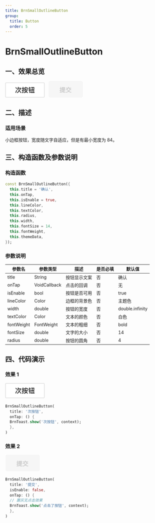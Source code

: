 ```yaml
---
title: BrnSmallOutlineButton
group:
  title: Button
  order: 5
---
```


# BrnSmallOutlineButton

## 一、效果总览

<img src="./img/BrnSmallOutlineButton.png" style="zoom:50%;" />&nbsp;&nbsp;
<img src="./img/BrnSmallOutlineButtonDisabled.png" style="zoom:50%;" />

## 二、描述

### 适用场景

小边框按钮，宽度随文字自适应，但是有最小宽度为 84。

## 三、构造函数及参数说明

### 构造函数

```dart
const BrnSmallOutlineButton({
  this.title = '确认',
  this.onTap,
  this.isEnable = true,
  this.lineColor,
  this.textColor,
  this.radius,
  this.width,
  this.fontSize = 14,
  this.fontWeight,
  this.themeData,
});
```

### 参数说明

| 参数名     | 参数类型     | 描述         | 是否必填 | 默认值          |
| ---------- | ------------ | ------------ | -------- | --------------- |
| title      | String       | 按钮显示文案 | 否       | 确认            |
| onTap      | VoidCallback | 点击的回调   | 否       | 无              |
| isEnable   | bool         | 按钮是否可用 | 否       | true            |
| lineColor  | Color        | 边框的背景色 | 否       | 主题色          |
| width      | double       | 按钮的宽度   | 否       | double.infinity |
| textColor  | Color        | 文本的颜色   | 否       | 白色            |
| fontWeight | FontWeight   | 文本的粗细   | 否       | bold            |
| fontSize   | double       | 文字的大小   | 否       | 14              |
| radius     | double       | 按钮的圆角   | 否       | 4               |

## 四、代码演示

### 效果 1

<img src="./img/BrnSmallOutlineButton.png" style="zoom:50%;" />&nbsp;


```dart
BrnSmallOutlineButton(
  title: '次按钮',
  onTap: () {
  BrnToast.show('次按钮', context);
  },
)
```

### 效果 2

<img src="./img/BrnSmallOutlineButtonDisabled.png" style="zoom: 50%;" />&nbsp;

```dart
BrnSmallOutlineButton(
  title: '提交',
  isEnable: false,
  onTap: () {
  // 置灰无点击效果
  BrnToast.show('点击了按钮', context);
  },
)
```
